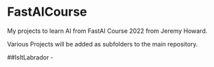# FastAICourse
My projects to learn AI from FastAI Course 2022 from Jeremy Howard.

Various Projects will be added as subfolders to the main repository.


##IsItLabrador - 



